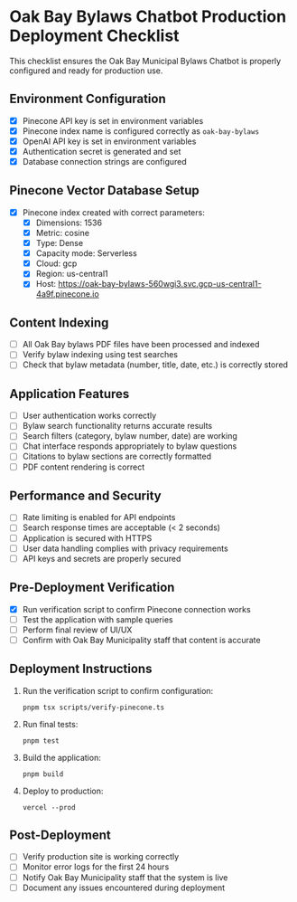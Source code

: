 # Oak Bay Bylaws Chatbot Production Deployment Checklist

This checklist ensures the Oak Bay Municipal Bylaws Chatbot is properly configured and ready for production use.

## Environment Configuration

- [x] Pinecone API key is set in environment variables
- [x] Pinecone index name is configured correctly as `oak-bay-bylaws`
- [x] OpenAI API key is set in environment variables
- [x] Authentication secret is generated and set
- [x] Database connection strings are configured

## Pinecone Vector Database Setup

- [x] Pinecone index created with correct parameters:
  - [x] Dimensions: 1536
  - [x] Metric: cosine
  - [x] Type: Dense
  - [x] Capacity mode: Serverless
  - [x] Cloud: gcp
  - [x] Region: us-central1
  - [x] Host: https://oak-bay-bylaws-560wgi3.svc.gcp-us-central1-4a9f.pinecone.io

## Content Indexing

- [ ] All Oak Bay bylaws PDF files have been processed and indexed
- [ ] Verify bylaw indexing using test searches
- [ ] Check that bylaw metadata (number, title, date, etc.) is correctly stored

## Application Features

- [ ] User authentication works correctly
- [ ] Bylaw search functionality returns accurate results
- [ ] Search filters (category, bylaw number, date) are working
- [ ] Chat interface responds appropriately to bylaw questions
- [ ] Citations to bylaw sections are correctly formatted
- [ ] PDF content rendering is correct

## Performance and Security

- [ ] Rate limiting is enabled for API endpoints
- [ ] Search response times are acceptable (< 2 seconds)
- [ ] Application is secured with HTTPS
- [ ] User data handling complies with privacy requirements
- [ ] API keys and secrets are properly secured

## Pre-Deployment Verification

- [x] Run verification script to confirm Pinecone connection works
- [ ] Test the application with sample queries
- [ ] Perform final review of UI/UX
- [ ] Confirm with Oak Bay Municipality staff that content is accurate

## Deployment Instructions

1. Run the verification script to confirm configuration:
   ```
   pnpm tsx scripts/verify-pinecone.ts
   ```

2. Run final tests:
   ```
   pnpm test
   ```

3. Build the application:
   ```
   pnpm build
   ```

4. Deploy to production:
   ```
   vercel --prod
   ```

## Post-Deployment

- [ ] Verify production site is working correctly
- [ ] Monitor error logs for the first 24 hours
- [ ] Notify Oak Bay Municipality staff that the system is live
- [ ] Document any issues encountered during deployment